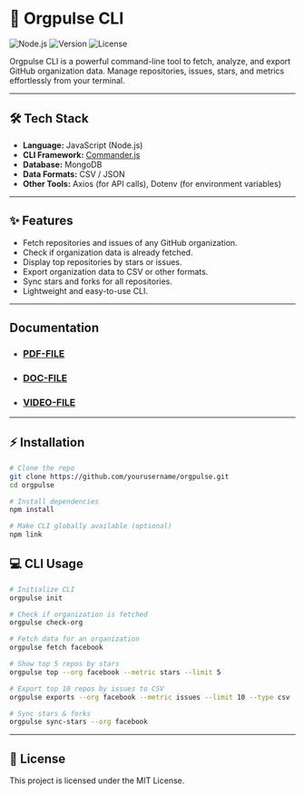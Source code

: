 # 🚀 Orgpulse CLI

![Node.js](https://img.shields.io/badge/Node.js-16+-green?style=for-the-badge)
![Version](https://img.shields.io/badge/version-0.1.0-blue?style=for-the-badge)
![License](https://img.shields.io/badge/license-MIT-yellow?style=for-the-badge)

Orgpulse CLI is a powerful command-line tool to fetch, analyze, and export GitHub organization data. Manage repositories, issues, stars, and metrics effortlessly from your terminal.

---

## 🛠️ Tech Stack
- **Language:** JavaScript (Node.js)  
- **CLI Framework:** [Commander.js](https://www.npmjs.com/package/commander)  
- **Database:** MongoDB  
- **Data Formats:** CSV / JSON  
- **Other Tools:** Axios (for API calls), Dotenv (for environment variables)  

---


## ✨ Features

- Fetch repositories and issues of any GitHub organization.
- Check if organization data is already fetched.
- Display top repositories by stars or issues.
- Export organization data to CSV or other formats.
- Sync stars and forks for all repositories.
- Lightweight and easy-to-use CLI.

---

## Documentation 

+ ### [PDF-FILE](https://drive.google.com/file/d/1DgVOjOCTraHl4Cne8m-DVRtd5MvBpSTH/view?usp=drive_link)
+ ### [DOC-FILE](./public/docs/ORGPULSE_CLI_CMD.pdf)
+ ### [VIDEO-FILE]([./public/docs/ORGPULSE_CLI_CMD.pdf](https://drive.google.com/file/d/1hKQCw_7qOkgj6j4ehJbDdXYCI5hnGuf_/view?usp=drive_link))

---

## ⚡ Installation

```bash
# Clone the repo
git clone https://github.com/yourusername/orgpulse.git
cd orgpulse

# Install dependencies
npm install

# Make CLI globally available (optional)
npm link
```


## 💻 CLI Usage


```bash
# Initialize CLI
orgpulse init

# Check if organization is fetched
orgpulse check-org

# Fetch data for an organization
orgpulse fetch facebook

# Show top 5 repos by stars
orgpulse top --org facebook --metric stars --limit 5

# Export top 10 repos by issues to CSV
orgpulse exports --org facebook --metric issues --limit 10 --type csv

# Sync stars & forks
orgpulse sync-stars --org facebook
```

---

## 📜 License
This project is licensed under the MIT License.
